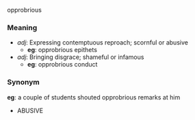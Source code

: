opprobrious
### Meaning
+ _adj_: Expressing contemptuous reproach; scornful or abusive
    + __eg__: opprobrious epithets
+ _adj_: Bringing disgrace; shameful or infamous
    + __eg__: opprobrious conduct

### Synonym

__eg__: a couple of students shouted opprobrious remarks at him

+ ABUSIVE


